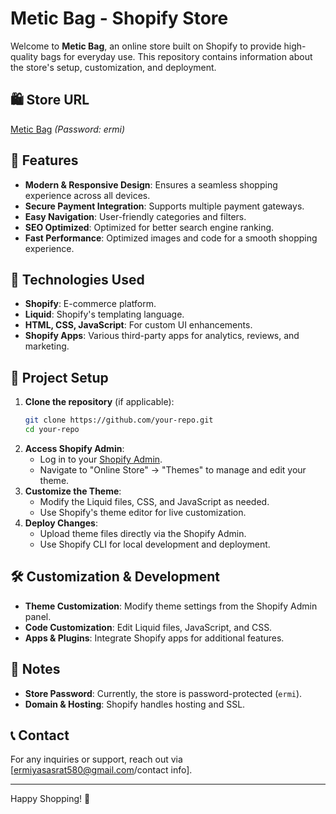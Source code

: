 # Metic Bag - Shopify Store

Welcome to **Metic Bag**, an online store built on Shopify to provide high-quality bags for everyday use. This repository contains information about the store's setup, customization, and deployment.

## 🛍️ Store URL
[Metic Bag](https://metic-bag.myshopify.com/) *(Password: ermi)*

## 🚀 Features
- **Modern & Responsive Design**: Ensures a seamless shopping experience across all devices.
- **Secure Payment Integration**: Supports multiple payment gateways.
- **Easy Navigation**: User-friendly categories and filters.
- **SEO Optimized**: Optimized for better search engine ranking.
- **Fast Performance**: Optimized images and code for a smooth shopping experience.

## 🔧 Technologies Used
- **Shopify**: E-commerce platform.
- **Liquid**: Shopify's templating language.
- **HTML, CSS, JavaScript**: For custom UI enhancements.
- **Shopify Apps**: Various third-party apps for analytics, reviews, and marketing.

## 📂 Project Setup
1. **Clone the repository** (if applicable):
   ```bash
   git clone https://github.com/your-repo.git
   cd your-repo
   ```
2. **Access Shopify Admin**:
   - Log in to your [Shopify Admin](https://www.shopify.com/admin).
   - Navigate to "Online Store" → "Themes" to manage and edit your theme.
3. **Customize the Theme**:
   - Modify the Liquid files, CSS, and JavaScript as needed.
   - Use Shopify's theme editor for live customization.
4. **Deploy Changes**:
   - Upload theme files directly via the Shopify Admin.
   - Use Shopify CLI for local development and deployment.

## 🛠️ Customization & Development
- **Theme Customization**: Modify theme settings from the Shopify Admin panel.
- **Code Customization**: Edit Liquid files, JavaScript, and CSS.
- **Apps & Plugins**: Integrate Shopify apps for additional features.

## 📝 Notes
- **Store Password**: Currently, the store is password-protected (`ermi`).
- **Domain & Hosting**: Shopify handles hosting and SSL.

## 📞 Contact
For any inquiries or support, reach out via [ermiyasasrat580@gmail.com/contact info].

---

Happy Shopping! 👜
